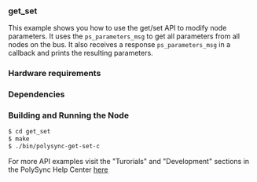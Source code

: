 ### get_set
This example shows you how to use the get/set API to modify node parameters.  It uses the `ps_parameters_msg`
to get all parameters from all nodes on the bus.  It also receives a response `ps_parameters_msg` in a callback and
prints the resulting parameters.

### Hardware requirements

### Dependencies

### Building and Running the Node
```bash
$ cd get_set
$ make
$ ./bin/polysync-get-set-c 
```

For more API examples visit the "Turorials" and "Development" sections in the PolySync Help Center [here](https://help.polysync.io/articles/)
